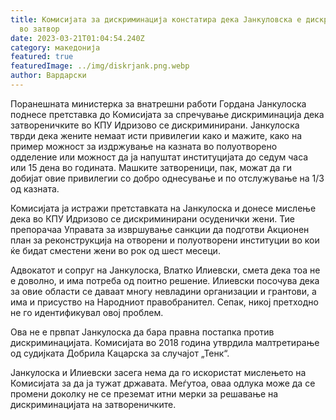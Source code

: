 ```yaml
---
title: Кoмисијата за дискриминација констатира дека Јанкуловска е дискриминирана
  во затвор
date: 2023-03-21T01:04:54.240Z
category: македонија
featured: true
featuredImage: ../img/diskrjank.png.webp
author: Вардарски
---
```


Поранешната министерка за внатрешни работи Гордана Јанкулоска поднесе претставка до Комисијата за спречување дискриминација дека затвореничките во КПУ Идризово се дискриминирани. Јанкулоска тврди дека жените немаат исти привилегии како и мажите, како на пример можност за издржување на казната во полуотворено одделение или можност да ја напуштат институцијата до седум часа или 15 дена во годината. Машките затвореници, пак, можат да ги добијат овие привилегии со добро однесување и по отслужување на 1/3 од казната.

Комисијата ја истражи претставката на Јанкулоска и донесе мислење дека во КПУ Идризово се дискриминирани осуденички жени. Тие препорачаа Управата за извршување санкции да подготви Акционен план за реконструкција на отворени и полуотворени институции во кои ќе бидат сместени жени во рок од шест месеци.

Адвокатот и сопруг на Јанкулоска, Влатко Илиевски, смета дека тоа не е доволно, и има потреба од поитно решение. Илиевски посочува дека за овие области се даваат многу невладини организации и грантови, а има и присуство на Народниот правобранител. Сепак, никој претходно не го идентификувал овој проблем.

Ова не е првпат Јанкулоска да бара правна постапка против дискриминацијата. Комисијата во 2018 година утврдила малтретирање од судијката Добрила Кацарска за случајот „Тенк“.

Јанкулоска и Илиевски засега нема да го искористат мислењето на Комисијата за да ја тужат државата. Меѓутоа, оваа одлука може да се промени доколку не се преземат итни мерки за решавање на дискриминацијата на затвореничките.
